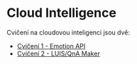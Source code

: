 # Cloud Intelligence

Cvičení na cloudovou inteligenci jsou dvě:

* [Cvičení 1 - Emotion API](1-Emotion-API/Emotion-API.md)
* [Cvičení 2 - LUIS/QnA Maker](2-LUIS-QnAMaker/LUIS-QnAMaker.md)

